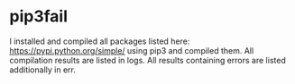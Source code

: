 # pip3fail

I installed and compiled all packages listed here: https://pypi.python.org/simple/ using pip3 <package name> and compiled them. All compilation results are listed in logs. All results containing errors are listed additionally in err.
